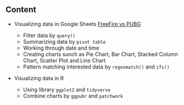 
## Content

- Visualizing data in Google Sheets [FreeFire vs PUBG](https://docs.google.com/spreadsheets/d/1H7tXMq1fxki5PtUVPlIG3zifeUavlP1JPVzdw2Ywc50/edit?usp=sharing)
  - Filter data by `query()`
  - Summarizing data by `pivot table`
  - Working through date and time
  - Creating charts sunch as Pie Chart, Bar Chart, Stacked Column Chart, Scatter Plot and Line Chart
  - Pattern matching interested data by `regexmatch()` and `ifs()`

- Visualizing data in R
  - Using library `ggplot2` and `tidyverse`
  - Combine charts by `ggpubr` and `patchwork`
